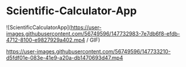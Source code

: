 # Scientific-Calculator-App
![ScientificCalculatorApp](https://user-images.githubusercontent.com/56749596/147732983-7e7db6f8-efdb-4712-8100-e9827929a402.mp4 / GIF)






https://user-images.githubusercontent.com/56749596/147733210-d5fdf01e-083e-41e9-a20a-db1470693d47.mp4

